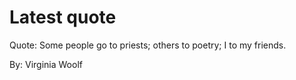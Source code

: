 # Latest quote 

Quote: Some people go to priests; others to poetry; I to my friends. 

By: Virginia Woolf